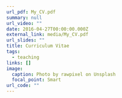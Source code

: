 ```yaml
---
url_pdf: My_CV.pdf
summary: null
url_video: ""
date: 2016-04-27T00:00:00.000Z
external_link: media/My_CV.pdf
url_slides: ""
title: Curriculum Vitae
tags:
  - teaching
links: []
image:
  caption: Photo by rawpixel on Unsplash
  focal_point: Smart
url_code: ""
---
```

